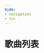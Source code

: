 ```yaml
---
hide:
- navigation
- toc
---
```


# 歌曲列表

<link rel="stylesheet" href="../stylesheets/element-ui.css">
<script type="text/javascript" charset="utf8" src="../javascripts/jquery.js"></script>
<script type="text/javascript" charset="utf8" src="../javascripts/vue2.js"></script>
<script type="text/javascript" charset="utf8" src="../javascripts/element-ui.js"></script>
<style>
#_1{
	font-size: 0.001em;
    line-height: 0;
	color:transparent;
}
.md-content__inner {
    margin: -38px 0.8rem 1.2rem;
    padding-top: 0rem;
}
</style>

<div id="app">
    <template>
        <el-tabs v-model="activeName"  @tab-click="handleClick">
            <!-- 4K BASIC -->
            <el-tab-pane label="4K BASIC" name="4b" :lazy="false">
                <span>
                    <el-input v-model="searchTitle" style="width:320px" clearable prefix-icon="el-icon-search" size="medium" placeholder="搜索歌名"/>
                </span>
                <span>
                    <el-input v-model="searchArtist" style="width:320px" clearable prefix-icon="el-icon-search" size="medium" placeholder="搜索艺术家"/>
                </span>
                <br /><span style="height: 10px;display: block;"></span>
                <el-table ref="filterTable" v-if="activeName =='4b'"  v-loading="loading"
                    :data="tableData.filter(data =>(!searchTitle&&!searchArtist)||(data.title.toLowerCase().includes(searchTitle.toLowerCase())&&!searchArtist)||(data.artist.toLowerCase().includes(searchArtist.toLowerCase())&&!searchTitle)||(data.title.toLowerCase().includes(searchTitle.toLowerCase())&&data.artist.toLowerCase().includes(searchArtist.toLowerCase())))"
                    :border=true :fit=true style="width: 100%" :lazy="false">
                    <el-table-column prop="id" label="#" sortable :resizable=false width="54">
                    </el-table-column>
                    <el-table-column prop="dir" label="目录 " :resizable=false width="70"
                        :filters="[{ text: '1ST', value: '1ST' }, { text: 'S/E', value: 'SE' }, { text: '2ND', value: '2ND' }, { text: '3RD', value: '3RD' }, { text: '4TH', value: '4TH' }, { text: 'PT', value: 'PT' }, { text: '6TH', value: '6TH' }, { text: '7TH', value: '7TH' }, { text: '2008', value: 2008 }, { text: '2013', value: 2013 }, { text: '2021', value: 2021 }, { text: 'TT', value: 'TT' }, { text: 'CV', value: 'CV' }, { text: 'PP', value: 'PP' }, { text: 'O2', value: 'O2' }, { text: 'GC', value: 'GC' }, { text: 'EC', value: 'EC' }, { text: 'FT', value: 'FT' }, { text: 'DM', value: 'NW' }, { text: 'TC', value: 'TC' }, { text: 'EV', value: 'EC' }]"
                        :filter-method="filterHandler"><template slot-scope="scope">
                            <el-image :src="'./diricons/' + scope.row.dir + '.png'"
                            style="vertical-align: middle" :lazy="false" />
                        </template>  
                    </el-table-column>
                    <el-table-column prop="title" label="名称" min-width="300pt" :resizable=false sortable>
                        <template slot-scope="scope">
                            <div style="display:inline-block;vertical-align: middle">
                                <el-image :src="'./minidisc/' + scope.row.name + '.webp'"
                                    style="width: 38px; height: 38px;vertical-align: middle" :lazy="false" />
                            </div>
                            <div style="display:inline-block;vertical-align: middle">
                                <div style="font-size:12pt; font-weight:600pt;vertical-align: bottom">{{
                                    scope.row.title}}</div>
                                <div style="font-size:8pt;vertical-align: bottom">{{ scope.row.artist}}</div>
                            </div>
                        </template>
                    </el-table-column>
                    <el-table-column prop="bpm" label="BPM" :resizable=false width="140" sortable>
                        <template slot-scope="scope">{{scope.row.bpm}} {{scope.row.bpmrng}}</template>
                    </el-table-column>
                    <el-table-column prop="B4EZ" label="EZ" :resizable=false width="70" sortable>
                        <template slot-scope="scope">
                            <div style="font-size:14pt;font-weight:700pt;text-align:center">{{scope.row.B4EZ}}</div>
                        </template>
                    </el-table-column>
                    <el-table-column prop="B4NM" label="NM" :resizable=false width="70" sortable>
                        <template slot-scope="scope">
                            <div style="font-size:14pt;font-weight:700pt;text-align:center">{{scope.row.B4NM}}</div>
                        </template>
                    </el-table-column>
                    <el-table-column prop="B4HD" label="HD" :resizable=false width="70" sortable>
                        <template slot-scope="scope">
                            <div style="font-size:14pt;font-weight:700pt;text-align:center">{{scope.row.B4HD}}</div>
                        </template>
                    </el-table-column>
                    <el-table-column prop="B4SHD" label="SHD" :resizable=false width="75" sortable >
                        <template slot-scope="scope">
                            <div style="font-size:14pt;font-weight:700pt;text-align:center">{{scope.row.B4SHD}}</div>
                        </template>
                    </el-table-column>
                </el-table>
            </el-tab-pane>
            <!-- 5K BASIC -->
            <el-tab-pane label="5K BASIC" name="5b" :lazy="false">
                <span>
                    <el-input v-model="searchTitle" style="width:320px" clearable prefix-icon="el-icon-search" size="medium" placeholder="搜索歌名"/>
                </span>
                <span>
                    <el-input v-model="searchArtist" style="width:320px" clearable prefix-icon="el-icon-search" size="medium" placeholder="搜索艺术家"/>
                </span>
                <br /><span style="height: 10px;display: block;"></span>
                <el-table ref="filterTable" v-if="activeName =='5b'" v-loading="loading"
                    :data="tableData.filter(data =>(!searchTitle&&!searchArtist)||(data.title.toLowerCase().includes(searchTitle.toLowerCase())&&!searchArtist)||(data.artist.toLowerCase().includes(searchArtist.toLowerCase())&&!searchTitle)||(data.title.toLowerCase().includes(searchTitle.toLowerCase())&&data.artist.toLowerCase().includes(searchArtist.toLowerCase())))"
                    :border=true :fit=true style="width: 100%" :lazy="false" >
                    <el-table-column prop="id" label="#" sortable :resizable=false width="54">
                    </el-table-column>
                    <el-table-column prop="dir" label="目录 " :resizable=false width="70"
                        :filters="[{ text: '1ST', value: '1ST' }, { text: 'S/E', value: 'SE' }, { text: '2ND', value: '2ND' }, { text: '3RD', value: '3RD' }, { text: '4TH', value: '4TH' }, { text: 'PT', value: 'PT' }, { text: '6TH', value: '6TH' }, { text: '7TH', value: '7TH' }, { text: '2008', value: 2008 }, { text: '2013', value: 2013 }, { text: '2021', value: 2021 }, { text: 'TT', value: 'TT' }, { text: 'CV', value: 'CV' }, { text: 'PP', value: 'PP' }, { text: 'O2', value: 'O2' }, { text: 'GC', value: 'GC' }, { text: 'EC', value: 'EC' }, { text: 'FT', value: 'FT' }, { text: 'DM', value: 'NW' }, { text: 'TC', value: 'TC' }, { text: 'EV', value: 'EC' }]"
                        :filter-method="filterHandler"><template slot-scope="scope">
                            <el-image :src="'./diricons/' + scope.row.dir + '.png'"
                            style="vertical-align: middle" :lazy="false" />
                        </template>  
                    </el-table-column>
                    <el-table-column prop="title" label="名称" min-width="300pt" :resizable=false sortable>
                        <template slot-scope="scope">
                            <div style="display:inline-block;vertical-align: middle">
                                <el-image :src="'./minidisc/' + scope.row.name + '.webp'"
                                    style="width: 38px; height: 38px;vertical-align: middle" :lazy="false" />
                            </div>
                            <div style="display:inline-block;vertical-align: middle">
                                <div style="font-size:12pt; font-weight:600pt;vertical-align: bottom">{{
                                    scope.row.title}}</div>
                                <div style="font-size:8pt;vertical-align: bottom">{{ scope.row.artist}}</div>
                            </div>
                        </template>
                    </el-table-column>
                    <el-table-column prop="bpm" label="BPM" :resizable=false width="140" sortable>
                        <template slot-scope="scope">{{scope.row.bpm}} {{scope.row.bpmrng}}</template>
                    </el-table-column>
                    <el-table-column prop="B5EZ" label="EZ" :resizable=false width="70" sortable>
                        <template slot-scope="scope">
                            <div style="font-size:14pt;font-weight:700pt;text-align:center">{{scope.row.B5EZ}}</div>
                        </template>
                    </el-table-column>
                    <el-table-column prop="B5NM" label="NM" :resizable=false width="70" sortable>
                        <template slot-scope="scope">
                            <div style="font-size:14pt;font-weight:700pt;text-align:center">{{scope.row.B5NM}}</div>
                        </template>
                    </el-table-column>
                    <el-table-column prop="B5HD" label="HD" :resizable=false width="70" sortable>
                        <template slot-scope="scope">
                            <div style="font-size:14pt;font-weight:700pt;text-align:center">{{scope.row.B5HD}}</div>
                        </template>
                    </el-table-column>
                    <el-table-column prop="B5SHD" label="SHD" :resizable=false width="75" sortable>
                        <template slot-scope="scope">
                            <div style="font-size:14pt;font-weight:700pt;text-align:center">{{scope.row.B5SHD}}</div>
                        </template>
                    </el-table-column>
                </el-table>
            </el-tab-pane>
            <!-- 6K BASIC -->
            <el-tab-pane label="6K BASIC" name="6b" :lazy="false">
                <span>
                    <el-input v-model="searchTitle" style="width:320px" clearable prefix-icon="el-icon-search" size="medium" placeholder="搜索歌名"/>
                </span>
                <span>
                    <el-input v-model="searchArtist" style="width:320px" clearable prefix-icon="el-icon-search" size="medium" placeholder="搜索艺术家"/>
                </span>
                <br /><span style="height: 10px;display: block;"></span>
                <el-table ref="filterTable" v-if="activeName =='6b'" v-loading="loading"
                    :data="tableData.filter(data =>(!searchTitle&&!searchArtist)||(data.title.toLowerCase().includes(searchTitle.toLowerCase())&&!searchArtist)||(data.artist.toLowerCase().includes(searchArtist.toLowerCase())&&!searchTitle)||(data.title.toLowerCase().includes(searchTitle.toLowerCase())&&data.artist.toLowerCase().includes(searchArtist.toLowerCase())))"
                    :border=true :fit=true style="width: 100%" :lazy="false" >
                    <el-table-column prop="id" label="#" sortable :resizable=false width="54">
                    </el-table-column>
                    <el-table-column prop="dir" label="目录 " :resizable=false width="70"
                        :filters="[{ text: '1ST', value: '1ST' }, { text: 'S/E', value: 'SE' }, { text: '2ND', value: '2ND' }, { text: '3RD', value: '3RD' }, { text: '4TH', value: '4TH' }, { text: 'PT', value: 'PT' }, { text: '6TH', value: '6TH' }, { text: '7TH', value: '7TH' }, { text: '2008', value: 2008 }, { text: '2013', value: 2013 }, { text: '2021', value: 2021 }, { text: 'TT', value: 'TT' }, { text: 'CV', value: 'CV' }, { text: 'PP', value: 'PP' }, { text: 'O2', value: 'O2' }, { text: 'GC', value: 'GC' }, { text: 'EC', value: 'EC' }, { text: 'FT', value: 'FT' }, { text: 'DM', value: 'NW' }, { text: 'TC', value: 'TC' }, { text: 'EV', value: 'EC' }]"
                        :filter-method="filterHandler"><template slot-scope="scope">
                            <el-image :src="'./diricons/' + scope.row.dir + '.png'"
                            style="vertical-align: middle" :lazy="false" />
                        </template>  
                    </el-table-column>
                    <el-table-column prop="title" label="名称" min-width="300pt" :resizable=false sortable>
                        <template slot-scope="scope">
                            <div style="display:inline-block;vertical-align: middle">
                                <el-image :src="'./minidisc/' + scope.row.name + '.webp'"
                                    style="width: 38px; height: 38px;vertical-align: middle" :lazy="false" />
                            </div>
                            <div style="display:inline-block;vertical-align: middle">
                                <div style="font-size:12pt; font-weight:600pt;vertical-align: bottom">{{
                                    scope.row.title}}</div>
                                <div style="font-size:8pt;vertical-align: bottom">{{ scope.row.artist}}</div>
                            </div>
                        </template>
                    </el-table-column>
                    <el-table-column prop="bpm" label="BPM" :resizable=false width="140" sortable>
                        <template slot-scope="scope">{{scope.row.bpm}} {{scope.row.bpmrng}}</template>
                    </el-table-column>
                    <el-table-column prop="B6EZ" label="EZ" :resizable=false width="70" sortable>
                        <template slot-scope="scope">
                            <div style="font-size:14pt;font-weight:700pt;text-align:center">{{scope.row.B6EZ}}</div>
                        </template>
                    </el-table-column>
                    <el-table-column prop="B6NM" label="NM" :resizable=false width="70" sortable>
                        <template slot-scope="scope">
                            <div style="font-size:14pt;font-weight:700pt;text-align:center">{{scope.row.B6NM}}</div>
                        </template>
                    </el-table-column>
                    <el-table-column prop="B6HD" label="HD" :resizable=false width="70" sortable>
                        <template slot-scope="scope">
                            <div style="font-size:14pt;font-weight:700pt;text-align:center">{{scope.row.B6HD}}</div>
                        </template>
                    </el-table-column>
                    <el-table-column prop="B6SHD" label="SHD" :resizable=false width="75" sortable>
                        <template slot-scope="scope">
                            <div style="font-size:14pt;font-weight:700pt;text-align:center">{{scope.row.B6SHD}}</div>
                        </template>
                    </el-table-column>
                </el-table>
            </el-tab-pane>
            <!-- 8K BASIC -->
            <el-tab-pane label="8K BASIC" name="8b" :lazy="false">
                <span>
                    <el-input v-model="searchTitle" style="width:320px" clearable prefix-icon="el-icon-search" size="medium" placeholder="搜索歌名"/>
                </span>
                <span>
                    <el-input v-model="searchArtist" style="width:320px" clearable prefix-icon="el-icon-search" size="medium" placeholder="搜索艺术家"/>
                </span>
                <br /><span style="height: 10px;display: block;"></span>
                <el-table ref="filterTable" v-if="activeName =='8b'" v-loading="loading"
                    :data="tableData.filter(data =>(!searchTitle&&!searchArtist)||(data.title.toLowerCase().includes(searchTitle.toLowerCase())&&!searchArtist)||(data.artist.toLowerCase().includes(searchArtist.toLowerCase())&&!searchTitle)||(data.title.toLowerCase().includes(searchTitle.toLowerCase())&&data.artist.toLowerCase().includes(searchArtist.toLowerCase())))"
                    :border=true :fit=true style="width: 100%" :lazy="false" >
                    <el-table-column prop="id" label="#" sortable :resizable=false width="54">
                    </el-table-column>
                    <el-table-column prop="dir" label="目录 " :resizable=false width="70"
                        :filters="[{ text: '1ST', value: '1ST' }, { text: 'S/E', value: 'SE' }, { text: '2ND', value: '2ND' }, { text: '3RD', value: '3RD' }, { text: '4TH', value: '4TH' }, { text: 'PT', value: 'PT' }, { text: '6TH', value: '6TH' }, { text: '7TH', value: '7TH' }, { text: '2008', value: 2008 }, { text: '2013', value: 2013 }, { text: '2021', value: 2021 }, { text: 'TT', value: 'TT' }, { text: 'CV', value: 'CV' }, { text: 'PP', value: 'PP' }, { text: 'O2', value: 'O2' }, { text: 'GC', value: 'GC' }, { text: 'EC', value: 'EC' }, { text: 'FT', value: 'FT' }, { text: 'DM', value: 'NW' }, { text: 'TC', value: 'TC' }, { text: 'EV', value: 'EC' }]"
                        :filter-method="filterHandler"><template slot-scope="scope">
                            <el-image :src="'./diricons/' + scope.row.dir + '.png'"
                            style="vertical-align: middle" :lazy="false" />
                        </template>  
                    </el-table-column>
                    <el-table-column prop="title" label="名称" min-width="300pt" :resizable=false sortable>
                        <template slot-scope="scope">
                            <div style="display:inline-block;vertical-align: middle">
                                <el-image :src="'./minidisc/' + scope.row.name + '.webp'"
                                    style="width: 38px; height: 38px;vertical-align: middle" :lazy="false" />
                            </div>
                            <div style="display:inline-block;vertical-align: middle">
                                <div style="font-size:12pt; font-weight:600pt;vertical-align: bottom">{{
                                    scope.row.title}}</div>
                                <div style="font-size:8pt;vertical-align: bottom">{{ scope.row.artist}}</div>
                            </div>
                        </template>
                    </el-table-column>
                    <el-table-column prop="bpm" label="BPM" :resizable=false width="140" sortable>
                        <template slot-scope="scope">{{scope.row.bpm}} {{scope.row.bpmrng}}</template>
                    </el-table-column>
                    <el-table-column prop="B8EZ" label="EZ" :resizable=false width="70" sortable>
                        <template slot-scope="scope">
                            <div style="font-size:14pt;font-weight:700pt;text-align:center">{{scope.row.B8EZ}}</div>
                        </template>
                    </el-table-column>
                    <el-table-column prop="B8NM" label="NM" :resizable=false width="70" sortable>
                        <template slot-scope="scope">
                            <div style="font-size:14pt;font-weight:700pt;text-align:center">{{scope.row.B8NM}}</div>
                        </template>
                    </el-table-column>
                    <el-table-column prop="B8HD" label="HD" :resizable=false width="70" sortable>
                        <template slot-scope="scope">
                            <div style="font-size:14pt;font-weight:700pt;text-align:center">{{scope.row.B8HD}}</div>
                        </template>
                    </el-table-column>
                    <el-table-column prop="B8SHD" label="SHD" :resizable=false width="75" sortable>
                        <template slot-scope="scope">
                            <div style="font-size:14pt;font-weight:700pt;text-align:center">{{scope.row.B8SHD}}</div>
                        </template>
                    </el-table-column>
                </el-table>
            </el-tab-pane>
            <!-- 4K STANDARD -->
            <el-tab-pane label="4K STANDARD" name="4s" :lazy="false">
                <span>
                    <el-input v-model="searchTitle" style="width:320px" clearable prefix-icon="el-icon-search" size="medium" placeholder="搜索歌名"/>
                </span>
                <span>
                    <el-input v-model="searchArtist" style="width:320px" clearable prefix-icon="el-icon-search" size="medium" placeholder="搜索艺术家"/>
                </span>
                <br /><span style="height: 10px;display: block;"></span>
                <el-table ref="filterTable" v-if="activeName =='4s'" v-loading="loading"
                    :data="tableData.filter(data =>(!searchTitle&&!searchArtist)||(data.title.toLowerCase().includes(searchTitle.toLowerCase())&&!searchArtist)||(data.artist.toLowerCase().includes(searchArtist.toLowerCase())&&!searchTitle)||(data.title.toLowerCase().includes(searchTitle.toLowerCase())&&data.artist.toLowerCase().includes(searchArtist.toLowerCase())))"
                    :border=true :fit=true style="width: 100%" :lazy="false" >
                    <el-table-column prop="id" label="#" sortable :resizable=false width="54">
                    </el-table-column>
                    <el-table-column prop="dir" label="目录 " :resizable=false width="70"
                        :filters="[{ text: '1ST', value: '1ST' }, { text: 'S/E', value: 'SE' }, { text: '2ND', value: '2ND' }, { text: '3RD', value: '3RD' }, { text: '4TH', value: '4TH' }, { text: 'PT', value: 'PT' }, { text: '6TH', value: '6TH' }, { text: '7TH', value: '7TH' }, { text: '2008', value: 2008 }, { text: '2013', value: 2013 }, { text: '2021', value: 2021 }, { text: 'TT', value: 'TT' }, { text: 'CV', value: 'CV' }, { text: 'PP', value: 'PP' }, { text: 'O2', value: 'O2' }, { text: 'GC', value: 'GC' }, { text: 'EC', value: 'EC' }, { text: 'FT', value: 'FT' }, { text: 'DM', value: 'NW' }, { text: 'TC', value: 'TC' }, { text: 'EV', value: 'EC' }]"
                        :filter-method="filterHandler"><template slot-scope="scope">
                            <el-image :src="'./diricons/' + scope.row.dir + '.png'"
                            style="vertical-align: middle" :lazy="false" />
                        </template>  
                    </el-table-column>
                    <el-table-column prop="title" label="名称" min-width="300pt" :resizable=false sortable>
                        <template slot-scope="scope">
                            <div style="display:inline-block;vertical-align: middle">
                                <el-image :src="'./minidisc/' + scope.row.name + '.webp'"
                                    style="width: 38px; height: 38px;vertical-align: middle" :lazy="false" />
                            </div>
                            <div style="display:inline-block;vertical-align: middle">
                                <div style="font-size:12pt; font-weight:600pt;vertical-align: bottom">{{
                                    scope.row.title}}</div>
                                <div style="font-size:8pt;vertical-align: bottom">{{ scope.row.artist}}</div>
                            </div>
                        </template>
                    </el-table-column>
                    <el-table-column prop="bpm" label="BPM" :resizable=false width="140" sortable>
                        <template slot-scope="scope">{{scope.row.bpm}} {{scope.row.bpmrng}}</template>
                    </el-table-column>
                    <el-table-column prop="S4EZ" label="EZ" :resizable=false width="70" sortable>
                        <template slot-scope="scope">
                            <div style="font-size:14pt;font-weight:700pt;text-align:center">{{scope.row.S4EZ}}</div>
                        </template>
                    </el-table-column>
                    <el-table-column prop="S4NM" label="NM" :resizable=false width="70" sortable>
                        <template slot-scope="scope">
                            <div style="font-size:14pt;font-weight:700pt;text-align:center">{{scope.row.S4NM}}</div>
                        </template>
                    </el-table-column>
                    <el-table-column prop="S4HD" label="HD" :resizable=false width="70" sortable>
                        <template slot-scope="scope">
                            <div style="font-size:14pt;font-weight:700pt;text-align:center">{{scope.row.S4HD}}</div>
                        </template>
                    </el-table-column>
                    <el-table-column prop="S4SHD" label="SHD" :resizable=false width="75" sortable>
                        <template slot-scope="scope">
                            <div style="font-size:14pt;font-weight:700pt;text-align:center">{{scope.row.S4SHD}}</div>
                        </template>
                    </el-table-column>
                </el-table>
            </el-tab-pane>
            <!-- 5K STANDARD -->
            <el-tab-pane label="5K STANDARD" name="5s" :lazy="false">
                <span>
                    <el-input v-model="searchTitle" style="width:320px" clearable prefix-icon="el-icon-search" size="medium" placeholder="搜索歌名"/>
                </span>
                <span>
                    <el-input v-model="searchArtist" style="width:320px" clearable prefix-icon="el-icon-search" size="medium" placeholder="搜索艺术家"/>
                </span>
                <br /><span style="height: 10px;display: block;"></span>
                <el-table ref="filterTable"  v-if="activeName =='5s'" v-loading="loading"
                    :data="tableData.filter(data =>(!searchTitle&&!searchArtist)||(data.title.toLowerCase().includes(searchTitle.toLowerCase())&&!searchArtist)||(data.artist.toLowerCase().includes(searchArtist.toLowerCase())&&!searchTitle)||(data.title.toLowerCase().includes(searchTitle.toLowerCase())&&data.artist.toLowerCase().includes(searchArtist.toLowerCase())))"
                    :border=true :fit=true style="width: 100%" :lazy="false" >
                    <el-table-column prop="id" label="#" sortable :resizable=false width="54">
                    </el-table-column>
                    <el-table-column prop="dir" label="目录 " :resizable=false width="70"
                        :filters="[{ text: '1ST', value: '1ST' }, { text: 'S/E', value: 'SE' }, { text: '2ND', value: '2ND' }, { text: '3RD', value: '3RD' }, { text: '4TH', value: '4TH' }, { text: 'PT', value: 'PT' }, { text: '6TH', value: '6TH' }, { text: '7TH', value: '7TH' }, { text: '2008', value: 2008 }, { text: '2013', value: 2013 }, { text: '2021', value: 2021 }, { text: 'TT', value: 'TT' }, { text: 'CV', value: 'CV' }, { text: 'PP', value: 'PP' }, { text: 'O2', value: 'O2' }, { text: 'GC', value: 'GC' }, { text: 'EC', value: 'EC' }, { text: 'FT', value: 'FT' }, { text: 'DM', value: 'NW' }, { text: 'TC', value: 'TC' }, { text: 'EV', value: 'EC' }]"
                        :filter-method="filterHandler"><template slot-scope="scope">
                            <el-image :src="'./diricons/' + scope.row.dir + '.png'"
                            style="vertical-align: middle" :lazy="false" />
                        </template>  
                    </el-table-column>
                    <el-table-column prop="title" label="名称" min-width="300pt" :resizable=false sortable>
                        <template slot-scope="scope">
                            <div style="display:inline-block;vertical-align: middle">
                                <el-image :src="'./minidisc/' + scope.row.name + '.webp'"
                                    style="width: 38px; height: 38px;vertical-align: middle" :lazy="false" />
                            </div>
                            <div style="display:inline-block;vertical-align: middle">
                                <div style="font-size:12pt; font-weight:600pt;vertical-align: bottom">{{
                                    scope.row.title}}</div>
                                <div style="font-size:8pt;vertical-align: bottom">{{ scope.row.artist}}</div>
                            </div>
                        </template>
                    </el-table-column>
                    <el-table-column prop="bpm" label="BPM" :resizable=false width="140" sortable>
                        <template slot-scope="scope">{{scope.row.bpm}} {{scope.row.bpmrng}}</template>
                    </el-table-column>
                    <el-table-column prop="S5EZ" label="EZ" :resizable=false width="70" sortable>
                        <template slot-scope="scope">
                            <div style="font-size:14pt;font-weight:700pt;text-align:center">{{scope.row.S5EZ}}</div>
                        </template>
                    </el-table-column>
                    <el-table-column prop="S5NM" label="NM" :resizable=false width="70" sortable>
                        <template slot-scope="scope">
                            <div style="font-size:14pt;font-weight:700pt;text-align:center">{{scope.row.S5NM}}</div>
                        </template>
                    </el-table-column>
                    <el-table-column prop="S5HD" label="HD" :resizable=false width="70" sortable>
                        <template slot-scope="scope">
                            <div style="font-size:14pt;font-weight:700pt;text-align:center">{{scope.row.S5HD}}</div>
                        </template>
                    </el-table-column>
                    <el-table-column prop="S5SHD" label="SHD" :resizable=false width="75" sortable>
                        <template slot-scope="scope">
                            <div style="font-size:14pt;font-weight:700pt;text-align:center">{{scope.row.S5SHD}}</div>
                        </template>
                    </el-table-column>
                </el-table>
            </el-tab-pane>
            <!-- 6K STANDARD -->
            <el-tab-pane label="6K STANDARD" name="6s" :lazy="false">
                <span>
                    <el-input v-model="searchTitle" style="width:320px" clearable prefix-icon="el-icon-search" size="medium" placeholder="搜索歌名"/>
                </span>
                <span>
                    <el-input v-model="searchArtist" style="width:320px" clearable prefix-icon="el-icon-search" size="medium" placeholder="搜索艺术家"/>
                </span>
                <br /><span style="height: 10px;display: block;"></span>
                <el-table ref="filterTable" v-if="activeName =='6s'" v-loading="loading"
                    :data="tableData.filter(data =>(!searchTitle&&!searchArtist)||(data.title.toLowerCase().includes(searchTitle.toLowerCase())&&!searchArtist)||(data.artist.toLowerCase().includes(searchArtist.toLowerCase())&&!searchTitle)||(data.title.toLowerCase().includes(searchTitle.toLowerCase())&&data.artist.toLowerCase().includes(searchArtist.toLowerCase())))"
                    :border=true :fit=true style="width: 100%" :lazy="false" >
                    <el-table-column prop="id" label="#" sortable :resizable=false width="54">
                    </el-table-column>
                    <el-table-column prop="dir" label="目录 " :resizable=false width="70"
                        :filters="[{ text: '1ST', value: '1ST' }, { text: 'S/E', value: 'SE' }, { text: '2ND', value: '2ND' }, { text: '3RD', value: '3RD' }, { text: '4TH', value: '4TH' }, { text: 'PT', value: 'PT' }, { text: '6TH', value: '6TH' }, { text: '7TH', value: '7TH' }, { text: '2008', value: 2008 }, { text: '2013', value: 2013 }, { text: '2021', value: 2021 }, { text: 'TT', value: 'TT' }, { text: 'CV', value: 'CV' }, { text: 'PP', value: 'PP' }, { text: 'O2', value: 'O2' }, { text: 'GC', value: 'GC' }, { text: 'EC', value: 'EC' }, { text: 'FT', value: 'FT' }, { text: 'DM', value: 'NW' }, { text: 'TC', value: 'TC' }, { text: 'EV', value: 'EC' }]"
                        :filter-method="filterHandler"><template slot-scope="scope">
                            <el-image :src="'./diricons/' + scope.row.dir + '.png'"
                            style="vertical-align: middle" :lazy="false" />
                        </template>  
                    </el-table-column>
                    <el-table-column prop="title" label="名称" min-width="300pt" :resizable=false sortable>
                        <template slot-scope="scope">
                            <div style="display:inline-block;vertical-align: middle">
                                <el-image :src="'./minidisc/' + scope.row.name + '.webp'"
                                    style="width: 38px; height: 38px;vertical-align: middle" :lazy="false" />
                            </div>
                            <div style="display:inline-block;vertical-align: middle">
                                <div style="font-size:12pt; font-weight:600pt;vertical-align: bottom">{{
                                    scope.row.title}}</div>
                                <div style="font-size:8pt;vertical-align: bottom">{{ scope.row.artist}}</div>
                            </div>
                        </template>
                    </el-table-column>
                    <el-table-column prop="bpm" label="BPM" :resizable=false width="140" sortable>
                        <template slot-scope="scope">{{scope.row.bpm}} {{scope.row.bpmrng}}</template>
                    </el-table-column>
                    <el-table-column prop="S6EZ" label="EZ" :resizable=false width="70" sortable>
                        <template slot-scope="scope">
                            <div style="font-size:14pt;font-weight:700pt;text-align:center">{{scope.row.S6EZ}}</div>
                        </template>
                    </el-table-column>
                    <el-table-column prop="S6NM" label="NM" :resizable=false width="70" sortable>
                        <template slot-scope="scope">
                            <div style="font-size:14pt;font-weight:700pt;text-align:center">{{scope.row.S6NM}}</div>
                        </template>
                    </el-table-column>
                    <el-table-column prop="S6HD" label="HD" :resizable=false width="70" sortable>
                        <template slot-scope="scope">
                            <div style="font-size:14pt;font-weight:700pt;text-align:center">{{scope.row.S6HD}}</div>
                        </template>
                    </el-table-column>
                    <el-table-column prop="S6SHD" label="SHD" :resizable=false width="75" sortable>
                        <template slot-scope="scope">
                            <div style="font-size:14pt;font-weight:700pt;text-align:center">{{scope.row.S6SHD}}</div>
                        </template>
                    </el-table-column>
                </el-table>
            </el-tab-pane>
            <!-- 8K STANDARD -->
            <el-tab-pane label="8K STANDARD" name="8s" :lazy="false">
                <span>
                    <el-input v-model="searchTitle" style="width:320px" clearable prefix-icon="el-icon-search" size="medium" placeholder="搜索歌名"/>
                </span>
                <span>
                    <el-input v-model="searchArtist" style="width:320px" clearable prefix-icon="el-icon-search" size="medium" placeholder="搜索艺术家"/>
                </span>
                <br /><span style="height: 10px;display: block;"></span>
                <el-table ref="filterTable" v-if="activeName =='8s'" v-loading="loading"
                    :data="tableData.filter(data =>(!searchTitle&&!searchArtist)||(data.title.toLowerCase().includes(searchTitle.toLowerCase())&&!searchArtist)||(data.artist.toLowerCase().includes(searchArtist.toLowerCase())&&!searchTitle)||(data.title.toLowerCase().includes(searchTitle.toLowerCase())&&data.artist.toLowerCase().includes(searchArtist.toLowerCase())))"
                    :border=true :fit=true style="width: 100%" :lazy="false" >
                    <el-table-column prop="id" label="#" sortable :resizable=false width="54">
                    </el-table-column>
                    <el-table-column prop="dir" label="目录 " :resizable=false width="70"
                        :filters="[{ text: '1ST', value: '1ST' }, { text: 'S/E', value: 'SE' }, { text: '2ND', value: '2ND' }, { text: '3RD', value: '3RD' }, { text: '4TH', value: '4TH' }, { text: 'PT', value: 'PT' }, { text: '6TH', value: '6TH' }, { text: '7TH', value: '7TH' }, { text: '2008', value: 2008 }, { text: '2013', value: 2013 }, { text: '2021', value: 2021 }, { text: 'TT', value: 'TT' }, { text: 'CV', value: 'CV' }, { text: 'PP', value: 'PP' }, { text: 'O2', value: 'O2' }, { text: 'GC', value: 'GC' }, { text: 'EC', value: 'EC' }, { text: 'FT', value: 'FT' }, { text: 'DM', value: 'NW' }, { text: 'TC', value: 'TC' }, { text: 'EV', value: 'EC' }]"
                        :filter-method="filterHandler"><template slot-scope="scope">
                            <el-image :src="'./diricons/' + scope.row.dir + '.png'"
                            style="vertical-align: middle" :lazy="false" />
                        </template>  
                    </el-table-column>
                    <el-table-column prop="title" label="名称" min-width="300pt" :resizable=false sortable>
                        <template slot-scope="scope">
                            <div style="display:inline-block;vertical-align: middle">
                                <el-image :src="'./minidisc/' + scope.row.name + '.webp'"
                                    style="width: 38px; height: 38px;vertical-align: middle" :lazy="false" />
                            </div>
                            <div style="display:inline-block;vertical-align: middle">
                                <div style="font-size:12pt; font-weight:600pt;vertical-align: bottom">{{
                                    scope.row.title}}</div>
                                <div style="font-size:8pt;vertical-align: bottom">{{ scope.row.artist}}</div>
                            </div>
                        </template>
                    </el-table-column>
                    <el-table-column prop="bpm" label="BPM" :resizable=false width="140" sortable>
                        <template slot-scope="scope">{{scope.row.bpm}} {{scope.row.bpmrng}}</template>
                    </el-table-column>
                    <el-table-column prop="S8EZ" label="EZ" :resizable=false width="70" sortable>
                        <template slot-scope="scope">
                            <div style="font-size:14pt;font-weight:700pt;text-align:center">{{scope.row.S8EZ}}</div>
                        </template>
                    </el-table-column>
                    <el-table-column prop="S8NM" label="NM" :resizable=false width="70" sortable>
                        <template slot-scope="scope">
                            <div style="font-size:14pt;font-weight:700pt;text-align:center">{{scope.row.S8NM}}</div>
                        </template>
                    </el-table-column>
                    <el-table-column prop="S8HD" label="HD" :resizable=false width="70" sortable>
                        <template slot-scope="scope">
                            <div style="font-size:14pt;font-weight:700pt;text-align:center">{{scope.row.S8HD}}</div>
                        </template>
                    </el-table-column>
                    <el-table-column prop="S8SHD" label="SHD" :resizable=false width="75" sortable>
                        <template slot-scope="scope">
                            <div style="font-size:14pt;font-weight:700pt;text-align:center">{{scope.row.S8SHD}}</div>
                        </template>
                    </el-table-column>
                </el-table>
            </el-tab-pane>
        </el-tabs>
    </template>
</div>





<script>
    var url = "songlist/songlist.json";
    var request = new XMLHttpRequest();
    new Vue({
        el: '#app',
        data: function () {
            return {
                "tableData": [],
                "searchTitle": '',
                "searchArtist": '',
                "activeName": '4b',
                "vheight": 100,
                loading: true
            }
        },
        mounted() {
            var self = this
            $.getJSON('./songlist.json', function (data) {
                self.tableData = data.songs;
                self.loading = false
            });
        },
        methods: {
            filterHandler(value, row, column) {
                const property = column['property'];
                return row[property] === value;
            },
            handleClick(tab, event) {
                console.log(tab, event);
            }
        }
    })
</script>
